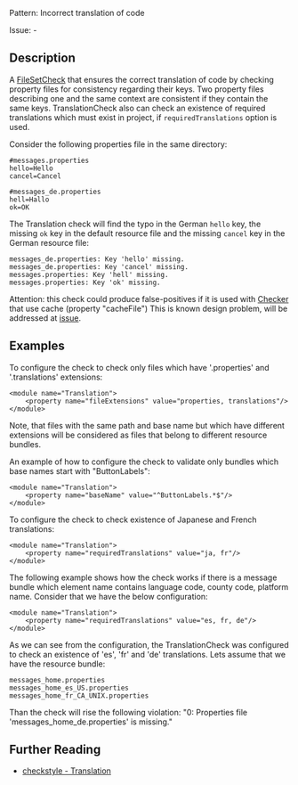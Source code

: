 Pattern: Incorrect translation of code

Issue: -

## Description

A [FileSetCheck](http://checkstyle.sourceforge.net/config.html#Overview) that ensures the correct translation of code by checking property files for consistency regarding their keys. Two property files describing one and the same context are consistent if they contain the same keys. TranslationCheck also can check an existence of required translations which must exist in project, if `requiredTranslations` option is used. 

Consider the following properties file in the same directory: 
    
    
    #messages.properties
    hello=Hello
    cancel=Cancel
    
    #messages_de.properties
    hell=Hallo
    ok=OK
            

The Translation check will find the typo in the German `hello` key, the missing `ok` key in the default resource file and the missing `cancel` key in the German resource file: 
    
    
    messages_de.properties: Key 'hello' missing.
    messages_de.properties: Key 'cancel' missing.
    messages.properties: Key 'hell' missing.
    messages.properties: Key 'ok' missing.
            

Attention: this check could produce false-positives if it is used with [Checker](http://checkstyle.sourceforge.net/config.html#Checker) that use cache (property "cacheFile") This is known design problem, will be addressed at [issue](https://github.com/checkstyle/checkstyle/issues/3539). 

## Examples

To configure the check to check only files which have '.properties' and '.translations' extensions: 
    
    
    <module name="Translation">
        <property name="fileExtensions" value="properties, translations"/>
    </module>
            

Note, that files with the same path and base name but which have different extensions will be considered as files that belong to different resource bundles. 

An example of how to configure the check to validate only bundles which base names start with "ButtonLabels": 
    
    
    <module name="Translation">
        <property name="baseName" value="^ButtonLabels.*$"/>
    </module>
            

To configure the check to check existence of Japanese and French translations: 
    
    
    <module name="Translation">
        <property name="requiredTranslations" value="ja, fr"/>
    </module>
            

The following example shows how the check works if there is a message bundle which element name contains language code, county code, platform name. Consider that we have the below configuration: 
    
    
    <module name="Translation">
        <property name="requiredTranslations" value="es, fr, de"/>
    </module>
            

As we can see from the configuration, the TranslationCheck was configured to check an existence of 'es', 'fr' and 'de' translations. Lets assume that we have the resource bundle: 
    
    
    messages_home.properties
    messages_home_es_US.properties
    messages_home_fr_CA_UNIX.properties
            

Than the check will rise the following violation: "0: Properties file 'messages_home_de.properties' is missing."

## Further Reading

* [checkstyle - Translation](http://checkstyle.sourceforge.net/config_misc.html#Translation)